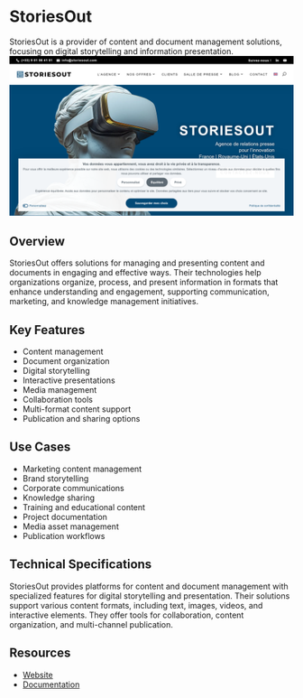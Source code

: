 
# StoriesOut

StoriesOut is a provider of content and document management solutions, focusing on digital storytelling and information presentation.
![StoriesOut](assets\storiesout.png)

## Overview

StoriesOut offers solutions for managing and presenting content and documents in engaging and effective ways. Their technologies help organizations organize, process, and present information in formats that enhance understanding and engagement, supporting communication, marketing, and knowledge management initiatives.

## Key Features

- Content management
- Document organization
- Digital storytelling
- Interactive presentations
- Media management
- Collaboration tools
- Multi-format content support
- Publication and sharing options

## Use Cases

- Marketing content management
- Brand storytelling
- Corporate communications
- Knowledge sharing
- Training and educational content
- Project documentation
- Media asset management
- Publication workflows

## Technical Specifications

StoriesOut provides platforms for content and document management with specialized features for digital storytelling and presentation. Their solutions support various content formats, including text, images, videos, and interactive elements. They offer tools for collaboration, content organization, and multi-channel publication.

## Resources

- [Website](https://www.storiesout.com)
- [Documentation](https://www.storiesout.com/resources)
